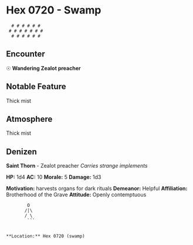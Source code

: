 # Hex 0720 - Swamp
```
  # # # # # #
 # # # # # # #
  # # # # # #
```

## Encounter

☉ **Wandering Zealot preacher**

## Notable Feature

Thick mist

## Atmosphere

Thick mist

## Denizen

**Saint Thorn** - Zealot preacher
*Carries strange implements*

**HP:** 1d4 **AC:** 10 **Morale:** 5
**Damage:** 1d3

**Motivation:** harvests organs for dark rituals
**Demeanor:** Helpful
**Affiliation:** Brotherhood of the Grave
**Attitude:** Openly contemptuous

```
        O
       /|\
       / \
        ```


**Location:** Hex 0720 (swamp)
